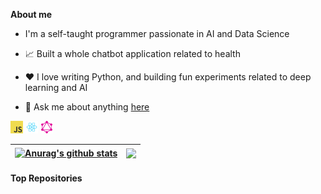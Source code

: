 **About me**

- I'm a self-taught programmer passionate in AI and Data Science

- 📈 Built a whole chatbot application related to health

- ❤️ I love writing Python, and building fun experiments related to deep learning and AI

- 💬 Ask me about anything [here](https://github.com/jaaabir/jaaabir/issues)

<code><img height="20" alt="javascript" src="https://raw.githubusercontent.com/github/explore/80688e429a7d4ef2fca1e82350fe8e3517d3494d/topics/javascript/javascript.png"></code>
<code><img height="20" alt="react" src="https://raw.githubusercontent.com/github/explore/80688e429a7d4ef2fca1e82350fe8e3517d3494d/topics/react/react.png"></code>
<code><img height="20" alt="graphql" src="https://raw.githubusercontent.com/github/explore/5c058a388828bb5fde0bcafd4bc867b5bb3f26f3/topics/graphql/graphql.png"></code>
  


| <a href="https://github.com/jaaabir/github-readme-stats"><img align="center" src="https://github-readme-stats.vercel.app/api?username=jaaabir&show_icons=true&include_all_commits=true&theme=buefy&hide_border=true" alt="Anurag's github stats" /></a> | <a href="https://github.com/jaaabir/github-readme-stats"><img align="center" src="https://github-readme-stats.vercel.app/api/top-langs/?username=jaaabir&layout=compact&theme=buefy&hide_border=true" /></a> |
| ------------- | ------------- |

#### Top Repositories



